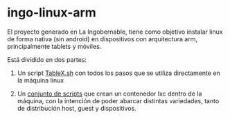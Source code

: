 ingo-linux-arm
==============

El proyecto generado en La Ingobernable, tiene como objetivo instalar linux de forma nativa (sin android) en dispositivos
con arquitectura arm, principalmente tablets y móviles.

Está dividido en dos partes:

1) Un script [TableX.sh](https://github.com/Ingobernable/ingo-linux-arm/blob/master/TableX.md) con todos los pasos que se utiliza directamente en la máquina linux

2) Un [conjunto de scripts](https://github.com/Ingobernable/ingo-linux-arm/blob/master/lxc/README.md) que crean un contenedor lxc dentro de la máquina, con la intención de poder abarcar distintas
variedades, tanto de distribución host, guest y dispositivos.
